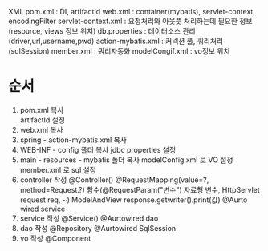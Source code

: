 XML
pom.xml : DI, artifactId
web.xml : container(mybatis), servlet-context, encodingFilter
servlet-context.xml : 요청처리와 아웃풋 처리하는데 필요한 정보(resource, views 정보 위치)
db.properties : 데이터소스 관리(driver,url,username,pwd)
action-mybatis.xml : 커넥션 풀, 쿼리처리(sqlSession)
member.xml : 쿼리자동화
modelCongif.xml : vo정보 위치



# 순서



1. pom.xml 복사  
artifactId 설정
2. web.xml 복사
3. spring - action-mybatis.xml 복사
4. WEB-INF - config 폴더 복사
jdbc properties 설정
5. main - resources - mybatis 폴더 복사
modelConfig.xml 로 VO 설정
member.xml 로 sql 설정  
6. controller 작성
@Controller()
@RequestMapping(value=?, method=Request.?)
함수(@RequestParam("변수") 자료형 변수, HttpServlet request req, ~)
ModelAndView
response.getwriter().print(값)
@Aurto wired service
7. service 작성
@Service()
@Aurtowired dao
8. dao 작성
@Repository
@Aurtowired SqlSession
9. vo 작성
@Component
